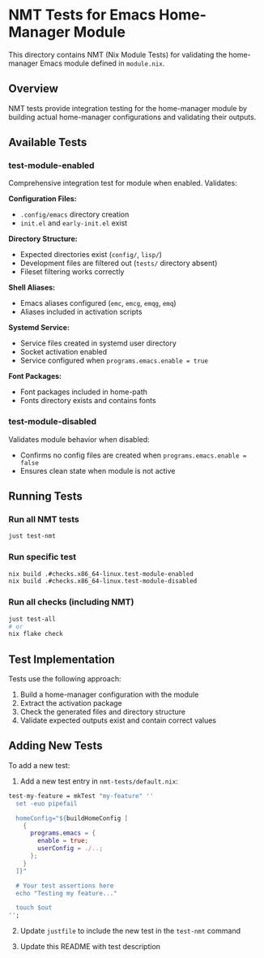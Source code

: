 # NMT Tests for Emacs Home-Manager Module

This directory contains NMT (Nix Module Tests) for validating the home-manager Emacs module defined in `module.nix`.

## Overview

NMT tests provide integration testing for the home-manager module by building actual home-manager configurations and validating their outputs.

## Available Tests

### test-module-enabled
Comprehensive integration test for module when enabled. Validates:

**Configuration Files:**
- `.config/emacs` directory creation
- `init.el` and `early-init.el` exist

**Directory Structure:**
- Expected directories exist (`config/`, `lisp/`)
- Development files are filtered out (`tests/` directory absent)
- Fileset filtering works correctly

**Shell Aliases:**
- Emacs aliases configured (`emc`, `emcg`, `emqg`, `emq`)
- Aliases included in activation scripts

**Systemd Service:**
- Service files created in systemd user directory
- Socket activation enabled
- Service configured when `programs.emacs.enable = true`

**Font Packages:**
- Font packages included in home-path
- Fonts directory exists and contains fonts

### test-module-disabled
Validates module behavior when disabled:
- Confirms no config files are created when `programs.emacs.enable = false`
- Ensures clean state when module is not active

## Running Tests

### Run all NMT tests
```bash
just test-nmt
```

### Run specific test
```bash
nix build .#checks.x86_64-linux.test-module-enabled
nix build .#checks.x86_64-linux.test-module-disabled
```

### Run all checks (including NMT)
```bash
just test-all
# or
nix flake check
```

## Test Implementation

Tests use the following approach:
1. Build a home-manager configuration with the module
2. Extract the activation package
3. Check the generated files and directory structure
4. Validate expected outputs exist and contain correct values

## Adding New Tests

To add a new test:

1. Add a new test entry in `nmt-tests/default.nix`:
```nix
test-my-feature = mkTest "my-feature" ''
  set -euo pipefail

  homeConfig="${buildHomeConfig [
    {
      programs.emacs = {
        enable = true;
        userConfig = ./..;
      };
    }
  ]}"

  # Your test assertions here
  echo "Testing my feature..."

  touch $out
'';
```

2. Update `justfile` to include the new test in the `test-nmt` command

3. Update this README with test description
